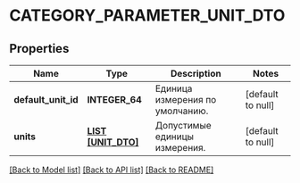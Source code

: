 # CATEGORY_PARAMETER_UNIT_DTO

## Properties
Name | Type | Description | Notes
------------ | ------------- | ------------- | -------------
**default_unit_id** | **INTEGER_64** | Единица измерения по умолчанию. | [default to null]
**units** | [**LIST [UNIT_DTO]**](UnitDTO.md) | Допустимые единицы измерения. | [default to null]

[[Back to Model list]](../README.md#documentation-for-models) [[Back to API list]](../README.md#documentation-for-api-endpoints) [[Back to README]](../README.md)


